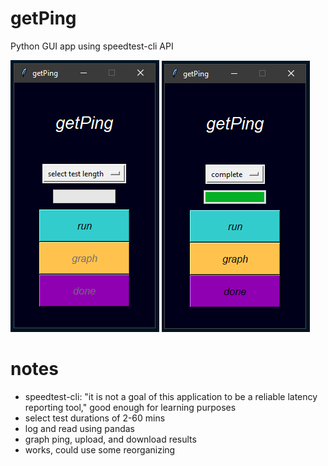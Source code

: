 # getPing
Python GUI app using speedtest-cli API

![complete](https://github.com/geoff-siuciak/getPing/blob/master/images/home.PNG?raw=true)
![home](https://github.com/geoff-siuciak/getPing/blob/master/images/complete.PNG?raw=true)

# notes
- speedtest-cli: "it is not a goal of this application to be a reliable latency reporting tool," good enough for learning purposes
- select test durations of 2-60 mins
- log and read using pandas
- graph ping, upload, and download results
- works, could use some reorganizing

